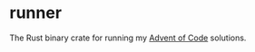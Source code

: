 # runner

The Rust binary crate for running my [Advent of Code](https://adventofcode.com/) solutions.
